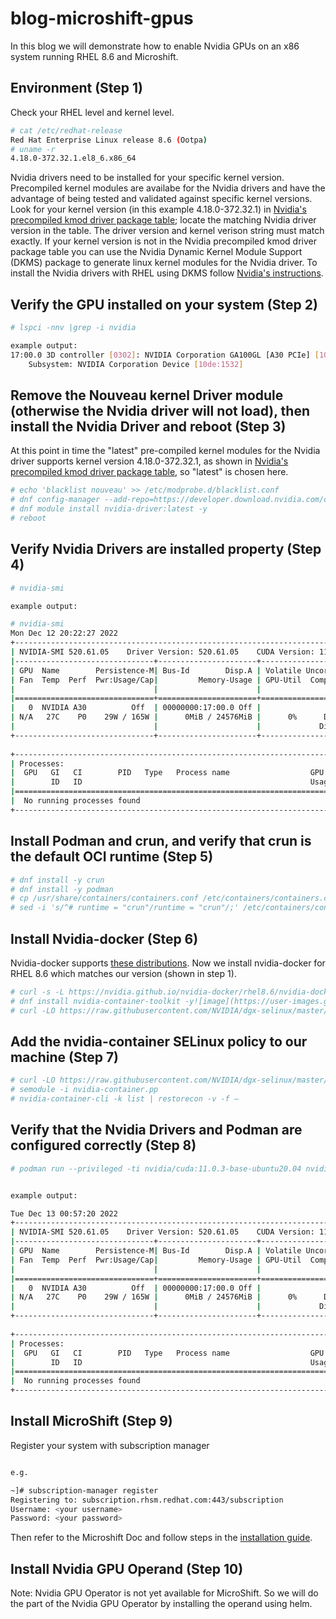 # blog-microshift-gpus
In this blog we will demonstrate how to enable Nvidia GPUs on an x86 system running RHEL 8.6 and Microshift. 
## Environment (Step 1)
Check your RHEL level and kernel level.
```bash
# cat /etc/redhat-release
Red Hat Enterprise Linux release 8.6 (Ootpa)
# uname -r 
4.18.0-372.32.1.el8_6.x86_64 
```
Nvidia drivers need to be installed for your specific kernel version. 
Precompiled kernel modules are availabe for the Nvidia drivers and have the advantage of being tested and validated against specific kernel versions. 
Look for your kernel version (in this example 4.18.0-372.32.1) in [Nvidia's precompiled kmod driver package table](https://developer.download.nvidia.com/compute/cuda/repos/rhel8/x86_64/precompiled/); locate the matching Nvidia driver version in the table.
The driver version and kernel verison string must match exactly.  If your kernel version is not in the Nvidia precompiled kmod driver package table you can use the Nvidia Dynamic Kernel Module Support (DKMS) package to generate linux kernel modules for the Nvidia driver. To install the Nvidia drivers with RHEL using DKMS follow [Nvidia's instructions](https://docs.nvidia.com/datacenter/tesla/tesla-installation-notes/index.html). 



## Verify the GPU installed on your system (Step 2)
```bash
# lspci -nnv |grep -i nvidia

example output:
17:00.0 3D controller [0302]: NVIDIA Corporation GA100GL [A30 PCIe] [10de:20b7] (rev a1)
	Subsystem: NVIDIA Corporation Device [10de:1532]
```

## Remove the Nouveau kernel Driver module (otherwise the Nvidia driver will not load), then install the Nvidia Driver and reboot (Step 3)
At this point in time the "latest" pre-compiled kernel modules for the Nvidia driver supports kernel version 4.18.0-372.32.1, as shown in [Nvidia's precompiled kmod driver package table](https://developer.download.nvidia.com/compute/cuda/repos/rhel8/x86_64/precompiled/), so "latest" is chosen here.  
```bash
# echo 'blacklist nouveau' >> /etc/modprobe.d/blacklist.conf
# dnf config-manager --add-repo=https://developer.download.nvidia.com/compute/cuda/repos/rhel8/x86_64/cuda-rhel8.repo
# dnf module install nvidia-driver:latest -y
# reboot
```

## Verify Nvidia Drivers are installed property (Step 4) 
```bash
# nvidia-smi 

example output:

# nvidia-smi
Mon Dec 12 20:22:27 2022       
+-----------------------------------------------------------------------------+
| NVIDIA-SMI 520.61.05    Driver Version: 520.61.05    CUDA Version: 11.8     |
|-------------------------------+----------------------+----------------------+
| GPU  Name        Persistence-M| Bus-Id        Disp.A | Volatile Uncorr. ECC |
| Fan  Temp  Perf  Pwr:Usage/Cap|         Memory-Usage | GPU-Util  Compute M. |
|                               |                      |               MIG M. |
|===============================+======================+======================|
|   0  NVIDIA A30          Off  | 00000000:17:00.0 Off |                    0 |
| N/A   27C    P0    29W / 165W |      0MiB / 24576MiB |      0%      Default |
|                               |                      |             Disabled |
+-------------------------------+----------------------+----------------------+
                                                                               
+-----------------------------------------------------------------------------+
| Processes:                                                                  |
|  GPU   GI   CI        PID   Type   Process name                  GPU Memory |
|        ID   ID                                                   Usage      |
|=============================================================================|
|  No running processes found                                                 |
+-----------------------------------------------------------------------------+
```


## Install Podman and crun, and verify that crun is the default OCI runtime (Step 5)
```bash
# dnf install -y crun
# dnf install -y podman
# cp /usr/share/containers/containers.conf /etc/containers/containers.conf
# sed -i 's/^# runtime = "crun"/runtime = "crun"/;' /etc/containers/containers.conf
```

## Install Nvidia-docker (Step 6)
Nvidia-docker supports [these distributions](https://nvidia.github.io/nvidia-docker/). Now we install nvidia-docker for RHEL 8.6 which matches our version (shown in step 1).
```bash
# curl -s -L https://nvidia.github.io/nvidia-docker/rhel8.6/nvidia-docker.repo | tee /etc/yum.repos.d/nvidia-docker.repo
# dnf install nvidia-container-toolkit -y![image](https://user-images.githubusercontent.com/3208719/207197182-7067db89-acfd-4dcc-afc0-ee3b29113daa.png)
# curl -LO https://raw.githubusercontent.com/NVIDIA/dgx-selinux/master/bin/RHEL8/nvidia-container.pp
```

## Add the nvidia-container SELinux policy to our machine (Step 7)
```bash
# curl -LO https://raw.githubusercontent.com/NVIDIA/dgx-selinux/master/bin/RHEL8/nvidia-container.pp
# semodule -i nvidia-container.pp
# nvidia-container-cli -k list | restorecon -v -f –
```



## Verify that the Nvidia Drivers and Podman are configured correctly (Step 8) 
```bash
# podman run --privileged -ti nvidia/cuda:11.0.3-base-ubuntu20.04 nvidia-smi


example output: 

Tue Dec 13 00:57:20 2022       
+-----------------------------------------------------------------------------+
| NVIDIA-SMI 520.61.05    Driver Version: 520.61.05    CUDA Version: 11.8     |
|-------------------------------+----------------------+----------------------+
| GPU  Name        Persistence-M| Bus-Id        Disp.A | Volatile Uncorr. ECC |
| Fan  Temp  Perf  Pwr:Usage/Cap|         Memory-Usage | GPU-Util  Compute M. |
|                               |                      |               MIG M. |
|===============================+======================+======================|
|   0  NVIDIA A30          Off  | 00000000:17:00.0 Off |                    0 |
| N/A   27C    P0    29W / 165W |      0MiB / 24576MiB |      0%      Default |
|                               |                      |             Disabled |
+-------------------------------+----------------------+----------------------+
                                                                               
+-----------------------------------------------------------------------------+
| Processes:                                                                  |
|  GPU   GI   CI        PID   Type   Process name                  GPU Memory |
|        ID   ID                                                   Usage      |
|=============================================================================|
|  No running processes found                                                 |
+-----------------------------------------------------------------------------+
```

## Install MicroShift (Step 9) 
Register your system with subscription manager
```bash

e.g. 

~]# subscription-manager register
Registering to: subscription.rhsm.redhat.com:443/subscription
Username: <your username>
Password: <your password>
```
Then refer to the Microshift Doc and follow steps in the [installation guide](https://microshift.io/docs/getting-started/). 



## Install Nvidia GPU Operand (Step 10)
Note: Nvidia GPU Operator is not yet available for MicroShift. So we will do the part of the Nvidia GPU Operator by installing the operand using helm.

